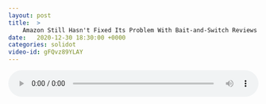 ```yaml
---
layout: post
title:  >
    Amazon Still Hasn't Fixed Its Problem With Bait-and-Switch Reviews
date:   2020-12-30 18:30:00 +0000
categories: solidot
video-id: gFQvz89YLAY
---
```


<audio src="/assets/048f13b00f8eed0ecda7e9190544047b.mp3" style="width: 100%;" controls></audio>


